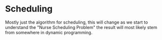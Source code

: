 # Scheduling

Mostly just the algorithm for scheduling, this will change as we start to understand the "Nurse Scheduling Problem" the result will most likely stem from somewhere in dynamic programming.

